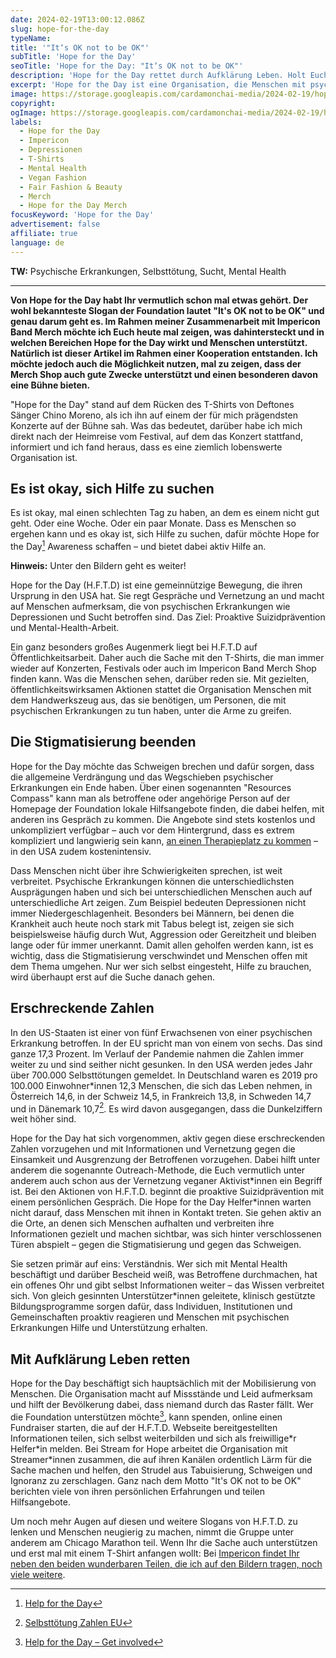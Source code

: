 ```yaml
---
date: 2024-02-19T13:00:12.086Z
slug: hope-for-the-day
typeName:
title: '"It‘s OK not to be OK"'
subTitle: 'Hope for the Day'
seoTitle: 'Hope for the Day: "It‘s OK not to be OK"'
description: 'Hope for the Day rettet durch Aufklärung Leben. Holt Euch jetzt alle Infos darüber, wie ihr mit T-Shirts und Spenden Menschen mit psychischen Erkrankungen helfen könnt.'
excerpt: 'Hope for the Day ist eine Organisation, die Menschen mit psychischen Erkrankungen wie Depressionen oder Sucht hilft. Das gelingt vor allem durch Aufklärung und Vernetzung. In diesem Artikel zeige ich Euch, wie Ihr auch helfen könnt und teile einige wichtige Fakten über H.F.T.D. mit Euch.'
image: https://storage.googleapis.com/cardamonchai-media/2024-02-19/hope-for-the-day-impericon-soundsvegan-com-1-jpg-imagine-080808_4c4c69_1024_768/640.webp
copyright:
ogImage: https://storage.googleapis.com/cardamonchai-media/2024-02-19/hope-for-the-day-impericon-soundsvegan-com-og-jpg-imagine-080808_3f4267_1200_628/640.webp
labels:
  - Hope for the Day
  - Impericon
  - Depressionen
  - T-Shirts
  - Mental Health
  - Vegan Fashion
  - Fair Fashion & Beauty
  - Merch
  - Hope for the Day Merch
focusKeyword: 'Hope for the Day'
advertisement: false
affiliate: true
language: de
---
```


**TW:** Psychische Erkrankungen, Selbsttötung, Sucht, Mental Health

---

**Von Hope for the Day habt Ihr vermutlich schon mal etwas gehört. Der wohl bekannteste Slogan der Foundation lautet "It's OK not to be OK" und genau darum geht es. Im Rahmen meiner Zusammenarbeit mit Impericon Band Merch möchte ich Euch heute mal zeigen, was dahintersteckt und in welchen Bereichen Hope for the Day wirkt und Menschen unterstützt. Natürlich ist dieser Artikel im Rahmen einer Kooperation entstanden. Ich möchte jedoch auch die Möglichkeit nutzen, mal zu zeigen, dass der Merch Shop auch gute Zwecke unterstützt und einen besonderen davon eine Bühne bieten.**

"Hope for the Day" stand auf dem Rücken des T-Shirts von Deftones Sänger Chino Moreno, als ich ihn auf einem der für mich prägendsten Konzerte auf der Bühne sah. Was das bedeutet, darüber habe ich mich direkt nach der Heimreise vom Festival, auf dem das Konzert stattfand, informiert und ich fand heraus, dass es eine ziemlich lobenswerte Organisation ist.

## Es ist okay, sich Hilfe zu suchen

Es ist okay, mal einen schlechten Tag zu haben, an dem es einem nicht gut geht. Oder eine Woche. Oder ein paar Monate. Dass es Menschen so ergehen kann und es okay ist, sich Hilfe zu suchen, dafür möchte Hope for the Day[^1] Awareness schaffen – und bietet dabei aktiv Hilfe an.

**Hinweis:** Unter den Bildern geht es weiter!

<Gallery name="hope-for-the-day-impericon-soundsvegan.com-1-2" />

Hope for the Day (H.F.T.D) ist eine gemeinnützige Bewegung, die ihren Ursprung in den USA hat. Sie regt Gespräche und Vernetzung an und macht auf Menschen aufmerksam, die von psychischen Erkrankungen wie Depressionen und Sucht betroffen sind. Das Ziel: Proaktive Suizidprävention und Mental-Health-Arbeit.

Ein ganz besonders großes Augenmerk liegt bei H.F.T.D auf Öffentlichkeitsarbeit. Daher auch die Sache mit den T-Shirts, die man immer wieder auf Konzerten, Festivals oder auch im Impericon Band Merch Shop finden kann. Was die Menschen sehen, darüber reden sie. Mit gezielten, öffentlichkeitswirksamen Aktionen stattet die Organisation Menschen mit dem Handwerkszeug aus, das sie benötigen, um Personen, die mit psychischen Erkrankungen zu tun haben, unter die Arme zu greifen.

## Die Stigmatisierung beenden

Hope for the Day möchte das Schweigen brechen und dafür sorgen, dass die allgemeine Verdrängung und das Wegschieben psychischer Erkrankungen ein Ende haben. Über einen sogenannten "Resources Compass" kann man als betroffene oder angehörige Person auf der Homepage der Foundation lokale Hilfsangebote finden, die dabei helfen, mit anderen ins Gespräch zu kommen. Die Angebote sind stets kostenlos und unkompliziert verfügbar – auch vor dem Hintergrund, dass es extrem kompliziert und langwierig sein kann, [an einen Therapieplatz zu kommen](/2023/12/engelsblume-interview/) – in den USA zudem kostenintensiv.

Dass Menschen nicht über ihre Schwierigkeiten sprechen, ist weit verbreitet. Psychische Erkrankungen können die unterschiedlichsten Ausprägungen haben und sich bei unterschiedlichen Menschen auch auf unterschiedliche Art zeigen. Zum Beispiel bedeuten Depressionen nicht immer Niedergeschlagenheit. Besonders bei Männern, bei denen die Krankheit auch heute noch stark mit Tabus belegt ist, zeigen sie sich beispielsweise häufig durch Wut, Aggression oder Gereitzheit und bleiben lange oder für immer unerkannt. Damit allen geholfen werden kann, ist es wichtig, dass die Stigmatisierung verschwindet und Menschen offen mit dem Thema umgehen. Nur wer sich selbst eingesteht, Hilfe zu brauchen, wird überhaupt erst auf die Suche danach gehen.

## Erschreckende Zahlen

In den US-Staaten ist einer von fünf Erwachsenen von einer psychischen Erkrankung betroffen. In der EU spricht man von einem von sechs. Das sind ganze 17,3 Prozent. Im Verlauf der Pandemie nahmen die Zahlen immer weiter zu und sind seither nicht gesunken. In den USA werden jedes Jahr über 700.000 Selbsttötungen gemeldet. In Deutschland waren es 2019 pro 100.000 Einwohner\*innen 12,3 Menschen, die sich das Leben nehmen, in Österreich 14,6, in der Schweiz 14,5, in Frankreich 13,8, in Schweden 14,7 und in Dänemark 10,7[^2]. Es wird davon ausgegangen, dass die Dunkelziffern weit höher sind.

Hope for the Day hat sich vorgenommen, aktiv gegen diese erschreckenden Zahlen vorzugehen und mit Informationen und Vernetzung gegen die Einsamkeit und Ausgrenzung der Betroffenen vorzugehen. Dabei hilft unter anderem die sogenannte Outreach-Methode, die Euch vermutlich unter anderem auch schon aus der Vernetzung veganer Aktivist\*innen ein Begriff ist. Bei den Aktionen von H.F.T.D. beginnt die proaktive Suizidprävention mit einem persönlichen Gespräch. Die Hope for the Day Helfer\*innen warten nicht darauf, dass Menschen mit ihnen in Kontakt treten. Sie gehen aktiv an die Orte, an denen sich Menschen aufhalten und verbreiten ihre Informationen gezielt und machen sichtbar, was sich hinter verschlossenen Türen abspielt – gegen die Stigmatisierung und gegen das Schweigen.

Sie setzen primär auf eins: Verständnis. Wer sich mit Mental Health beschäftigt und darüber Bescheid weiß, was Betroffene durchmachen, hat ein offenes Ohr und gibt selbst Informationen weiter – das Wissen verbreitet sich. Von gleich gesinnten Unterstützer\*innen geleitete, klinisch gestützte Bildungsprogramme sorgen dafür, dass Individuen, Institutionen und Gemeinschaften proaktiv reagieren und Menschen mit psychischen Erkrankungen Hilfe und Unterstützung erhalten.

## Mit Aufklärung Leben retten

Hope for the Day beschäftigt sich hauptsächlich mit der Mobilisierung von Menschen. Die Organisation macht auf Missstände und Leid aufmerksam und hilft der Bevölkerung dabei, dass niemand durch das Raster fällt. Wer die Foundation unterstützen möchte[^3], kann spenden, online einen Fundraiser starten, die auf der H.F.T.D. Webseite bereitgestellten Informationen teilen, sich selbst weiterbilden und sich als freiwillige\*r Helfer\*in melden. Bei Stream for Hope arbeitet die Organisation mit Streamer\*innen zusammen, die auf ihren Kanälen ordentlich Lärm für die Sache machen und helfen, den Strudel aus Tabuisierung, Schweigen und Ignoranz zu zerschlagen. Ganz nach dem Motto "It's OK not to be OK" berichten viele von ihren persönlichen Erfahrungen und teilen Hilfsangebote.

Um noch mehr Augen auf diesen und weitere Slogans von H.F.T.D. zu lenken und Menschen neugierig zu machen, nimmt die Gruppe unter anderem am Chicago Marathon teil. Wenn Ihr die Sache auch unterstützen und erst mal mit einem T-Shirt anfangen wollt: Bei [Impericon findet Ihr neben den beiden wunderbaren Teilen, die ich auf den Bildern tragen, noch viele weitere](https://tidd.ly/3OPFSA1).

<Gallery name="hope-for-the-day-impericon-soundsvegan.com-2-2" />

[^1]: [Help for the Day](https://www.hftd.org/)
[^2]: [Selbsttötung Zahlen EU](https://de.wikipedia.org/wiki/Suizidrate_nach_L%C3%A4ndern)
[^3]: [Help for the Day – Get involved](https://www.hftd.org/involved)
